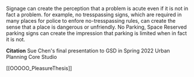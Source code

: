 Signage can create the perception that a problem is acute even if it is not in fact a problem. for example, no tresspassing signs, which are required in many places for police to enfore no-tresspassing rules, can create the sense that a place is dangerous or unfriendly. No Parking, Space Reserved parking signs can create the impression that parking is limited when in fact it is not. 

**Citation**
Sue Chen's final presentation to GSD in Spring 2022 Urban Planning Core Studio

[[OOOOO_PleasureThesis]]